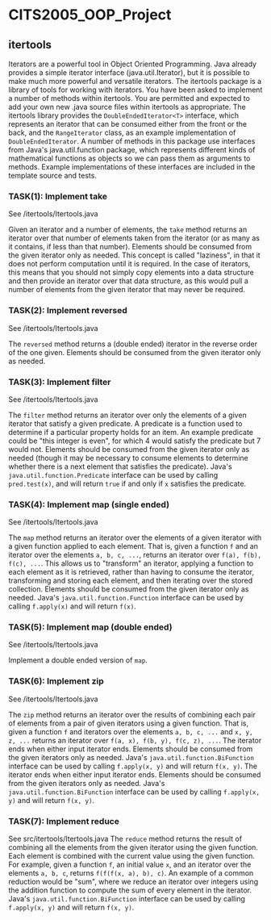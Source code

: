 # CITS2005_OOP_Project

## itertools
Iterators are a powerful tool in Object Oriented Programming. Java already
provides a simple iterator interface (java.util.Iterator), but it is possible to make
much more powerful and versatile iterators. The itertools package is a library of
tools for working with iterators. You have been asked to implement a number of
methods within itertools. You are permitted and expected to add your own new
.java source files within itertools as appropriate.
The itertools library provides the `DoubleEndedIterator<T>` interface, which
represents an iterator that can be consumed either from the front or the back, and
the `RangeIterator` class, as an example implementation of
`DoubleEndedIterator`.
A number of methods in this package use interfaces from Java's java.util.function
package, which represents different kinds of mathematical functions as objects so
we can pass them as arguments to methods. Example implementations of these
interfaces are included in the template source and tests.


### TASK(1): Implement take

See /itertools/Itertools.java

Given an iterator and a number of elements, the `take` method returns an iterator
over that number of elements taken from the iterator (or as many as it contains, if
less than that number).
Elements should be consumed from the given iterator only as needed.
This concept is called "laziness", in that it does not perform computation until it is
required. In the case of iterators, this means that you should not simply copy
elements into a data structure and then provide an iterator over that data structure,
as this would pull a number of elements from the given iterator that may never be
required.


### TASK(2): Implement reversed

See /itertools/Itertools.java

The `reversed` method returns a (double ended) iterator in the reverse order of the one given.
Elements should be consumed from the given iterator only as needed.


### TASK(3): Implement filter

See /itertools/Itertools.java

The `filter` method returns an iterator over only the elements of a given iterator that
satisfy a given predicate. A predicate is a function used to determine if a particular
property holds for an item. An example predicate could be "this integer is even", for
which 4 would satisfy the predicate but 7 would not.
Elements should be consumed from the given iterator only as needed (though it
may be necessary to consume elements to determine whether there is a next
element that satisfies the predicate).
Java's `java.util.function.Predicate` interface can be used by calling `pred.test(x)`,
and will return `true` if and only if `x` satisfies the predicate.

### TASK(4): Implement map (single ended)

See /itertools/Itertools.java

The `map` method returns an iterator over the elements of a given iterator with a
given function applied to each element.
That is, given a function `f` and an iterator over the elements `a, b, c, ...`, returns
an iterator over `f(a), f(b), f(c), ...`.
This allows us to "transform" an iterator, applying a function to each element as it
is retrieved, rather than having to consume the iterator, transforming and storing
each element, and then iterating over the stored collection.
Elements should be consumed from the given iterator only as needed.
Java's `java.util.function.Function` interface can be used by calling `f.apply(x)` and
will return `f(x)`.


### TASK(5): Implement map (double ended)

See /itertools/Itertools.java

Implement a double ended version of `map`.


### TASK(6): Implement zip

See /itertools/Itertools.java

The `zip` method returns an iterator over the results of combining each pair of
elements from a pair of given iterators using a given function.
That is, given a function `f` and iterators over the elements `a, b, c, ...` and `x, y, z,
...` returns an iterator over `f(a, x), f(b, y), f(c, z), ...`.
The iterator ends when either input iterator ends.
Elements should be consumed from the given iterators only as needed.
Java's `java.util.function.BiFunction` interface can be used by calling `f.apply(x, y)`
and will return `f(x, y)`.
The iterator ends when either input iterator ends.
Elements should be consumed from the given iterators only as needed.
Java's `java.util.function.BiFunction` interface can be used by calling `f.apply(x, y)`
and will return `f(x, y)`.


### TASK(7): Implement reduce
See src/itertools/Itertools.java
The `reduce` method returns the result of combining all the elements from the
given iterator using the given function.
Each element is combined with the current value using the given function.
For example, given a function `f`, an initial value `x`, and an iterator over the
elements `a, b, c`, returns `f(f(f(x, a), b), c)`.
An example of a common reduction would be "sum", where we reduce an iterator
over integers using the addition function to compute the sum of every element in
the iterator.
Java's `java.util.function.BiFunction` interface can be used by calling `f.apply(x, y)`
and will return `f(x, y)`.
